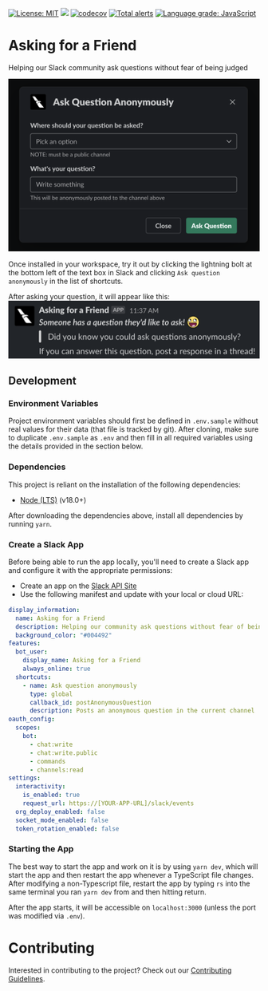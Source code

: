 [![License: MIT](https://img.shields.io/badge/License-MIT-blue.svg)](https://opensource.org/licenses/MIT)
![](https://github.com/AmericanAirlines/AskingForAFriend/workflows/Build/badge.svg?branch=main)
[![codecov](https://codecov.io/gh/AmericanAirlines/AskingForAFriend/branch/main/graph/badge.svg)](https://codecov.io/gh/AmericanAirlines/AskingForAFriend)
[![Total alerts](https://img.shields.io/lgtm/alerts/g/AmericanAirlines/AskingForAFriend.svg?logo=lgtm&logoWidth=18)](https://lgtm.com/projects/g/AmericanAirlines/AskingForAFriend/alerts/)
[![Language grade: JavaScript](https://img.shields.io/lgtm/grade/javascript/g/AmericanAirlines/AskingForAFriend.svg?logo=lgtm&logoWidth=18)](https://lgtm.com/projects/g/AmericanAirlines/AskingForAFriend/context:javascript)

# Asking for a Friend
Helping our Slack community ask questions without fear of being judged

![Screenshot](/assets/AppScreenshot.png)

Once installed in your workspace, try it out by clicking the lightning bolt at the bottom left of the text box in Slack and clicking `Ask question anonymously` in the list of shortcuts.

After asking your question, it will appear like this:
![Screenshot](/assets/PostScreenshot.png)

## Development
### Environment Variables
Project environment variables should first be defined in `.env.sample` without real values for their data (that file is tracked by git). After cloning, make sure to duplicate `.env.sample` as `.env` and then fill in all required variables using the details provided in the section below.

### Dependencies
This project is reliant on the installation of the following dependencies:
- [Node (LTS)](https://nodejs.org/en/download/) (v18.0+)

After downloading the dependencies above, install all dependencies by running `yarn`.

### Create a Slack App
Before being able to run the app locally, you'll need to create a Slack app and configure it with the appropriate permissions:
- Create an app on the [Slack API Site](https://api.slack.com/apps)
- Use the following manifest and update with your local or cloud URL:
  
```yaml
display_information:
  name: Asking for a Friend
  description: Helping our community ask questions without fear of being judged
  background_color: "#004492"
features:
  bot_user:
    display_name: Asking for a Friend
    always_online: true
  shortcuts:
    - name: Ask question anonymously
      type: global
      callback_id: postAnonymousQuestion
      description: Posts an anonymous question in the current channel
oauth_config:
  scopes:
    bot:
      - chat:write
      - chat:write.public
      - commands
      - channels:read
settings:
  interactivity:
    is_enabled: true
    request_url: https://[YOUR-APP-URL]/slack/events
  org_deploy_enabled: false
  socket_mode_enabled: false
  token_rotation_enabled: false

```

### Starting the App
The best way to start the app and work on it is by using `yarn dev`, which will start the app and then restart the app whenever a TypeScript file changes. After modifying a non-Typescript file, restart the app by typing `rs` into the same terminal you ran `yarn dev` from and then hitting return.

After the app starts, it will be accessible on `localhost:3000` (unless the port was modified via `.env`).

# Contributing
Interested in contributing to the project? Check out our [Contributing Guidelines](./.github/CONTRIBUTING.md).
